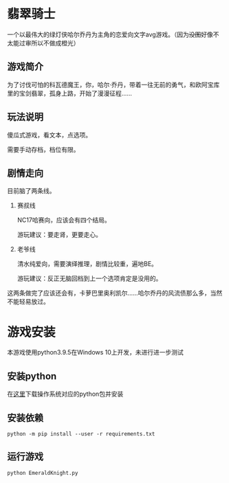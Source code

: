 # 翡翠骑士

一个以最伟大的绿灯侠哈尔乔丹为主角的恋爱向文字avg游戏。（因为~~没图~~好像不太能过审所以不做成橙光）

## 游戏简介

为了讨伐可怕的科瓦德魔王，你，哈尔·乔丹，带着一往无前的勇气，和欧阿宝库里的宝剑翡翠，孤身上路，开始了漫漫征程……

## 玩法说明

傻瓜式游戏，看文本，点选项。

需要手动存档，档位有限。

## 剧情走向

目前脑了两条线。

1. 赛叔线

    NC17哈赛向，应该会有四个结局。

    游玩建议：要走肾，更要走心。

2. 老爷线

    清水纯爱向，需要演绎推理，剧情比较重，遍地BE。

    游玩建议：反正无脑回档到上一个选项肯定是没用的。

这两条做完了应该还会有，卡萝巴里奥利凯尔……哈尔乔丹的风流债那么多，当然不能轻易放过。

# 游戏安装

本游戏使用python3.9.5在Windows 10上开发，未进行进一步测试

## 安装python

在[这里](https://www.python.org/downloads/)下载操作系统对应的python包并安装

## 安装依赖

`python -m pip install --user -r requirements.txt`

## 运行游戏

`python EmeraldKnight.py`